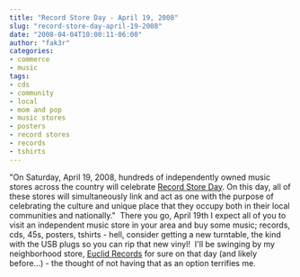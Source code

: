 ```yaml
---
title: "Record Store Day - April 19, 2008"
slug: "record-store-day-april-19-2008"
date: "2008-04-04T10:00:11-06:00"
author: "fak3r"
categories:
- commerce
- music
tags:
- cds
- community
- local
- mom and pop
- music stores
- posters
- record stores
- records
- tshirts
---
```





"On Saturday, April 19, 2008, hundreds of independently owned music stores across the country will celebrate [Record Store Day](http://www.recordstoreday.com/).  On this day, all of these stores will simultaneously link and act as one with the purpose of celebrating the culture and unique place that they occupy both in their local communities and nationally."  There you go, April 19th I expect all of you to visit an independent music store in your area and buy some music; records, cds, 45s, posters, tshirts - hell, consider getting a new turntable, the kind with the USB plugs so you can rip that new vinyl!  I'll be swinging by my neighborhood store, [Euclid Records](http://www.euclidrecords.com/) for sure on that day (and likely before...) - the thought of not having that as an option terrifies me.
